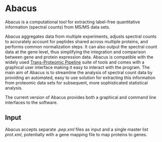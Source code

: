 # Abacus

Abacus is a computational tool for extracting label-free quantitative information (spectral counts) from MS/MS data sets. 

Abacus aggregates data from multiple experiments, adjusts spectral counts to accurately account for peptides shared across multiple proteins, and performs common normalization steps. It can also output the spectral count data at the gene level, thus simplifying the integration and comparison between gene and protein expression data. Abacus is compatible with the widely used [Trans-Proteomic Pipeline](http://tools.proteomecenter.org/wiki/index.php?title=Software:TPP) suite of tools and comes with a graphical user interface making it easy to interact with the program. The main aim of Abacus is to streamline the analysis of spectral count data by providing an automated, easy to use solution for extracting this information from proteomic data sets for subsequent, more sophisticated statistical analysis.

The current version of Abacus provides both a graphical and command line interfaces to the software.


## Input
Abacus accepts separate *.pep.xml* files as input and a single master list *prot.xml*, potentially with a gene mapping file to map proteins to genes.
